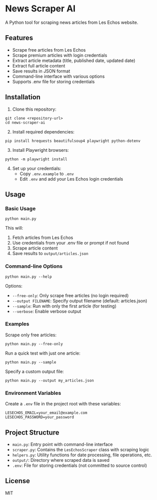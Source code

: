 # News Scraper AI

A Python tool for scraping news articles from Les Echos website.

## Features

- Scrape free articles from Les Echos
- Scrape premium articles with login credentials
- Extract article metadata (title, published date, updated date)
- Extract full article content
- Save results in JSON format
- Command-line interface with various options
- Supports .env file for storing credentials

## Installation

1. Clone this repository:
```
git clone <repository-url>
cd news-scraper-ai
```

2. Install required dependencies:
```
pip install hrequests beautifulsoup4 playwright python-dotenv
```

3. Install Playwright browsers:
```
python -m playwright install
```

4. Set up your credentials:
   - Copy `.env.example` to `.env`
   - Edit `.env` and add your Les Echos login credentials

## Usage

### Basic Usage

```
python main.py
```

This will:
1. Fetch articles from Les Echos
2. Use credentials from your .env file or prompt if not found
3. Scrape article content
4. Save results to `output/articles.json`

### Command-line Options

```
python main.py --help
```

Options:
- `--free-only`: Only scrape free articles (no login required)
- `--output FILENAME`: Specify output filename (default: articles.json)
- `--sample`: Run with only the first article (for testing)
- `--verbose`: Enable verbose output

### Examples

Scrape only free articles:
```
python main.py --free-only
```

Run a quick test with just one article:
```
python main.py --sample
```

Specify a custom output file:
```
python main.py --output my_articles.json
```

### Environment Variables

Create a `.env` file in the project root with these variables:

```
LESECHOS_EMAIL=your_email@example.com
LESECHOS_PASSWORD=your_password
```

## Project Structure

- `main.py`: Entry point with command-line interface
- `scraper.py`: Contains the `LesEchosScraper` class with scraping logic
- `helpers.py`: Utility functions for date processing, file operations, etc.
- `output/`: Directory where scraped data is saved
- `.env`: File for storing credentials (not committed to source control)

## License

MIT